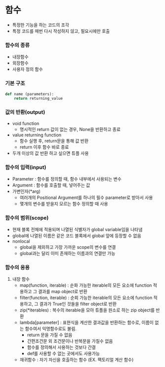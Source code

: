 # 함수
- 특정한 기능을 하는 코드의 조각
- 특정 코드를 매번 다시 작성하지 않고, 필요시에만 호출
### 함수의 종류
* 내장함수
* 외장함수
* 사용자 정의 함수
### 기본 구조
```python
def name (parameters):
    return returning_value
```

### 값의 반환(output)
* void function
    * 명시적인 return 값이 없는 경우, None을 반환하고 종료
* value returning function
    * 함수 실행 후, return문을 통해 값 반환
    * return 이후 함수 바로 종료
* 두개 이상의 값 반환 하고 싶으면 튜플 사용

### 함수의 입력(input)
 * Parameter : 함수를 정의할 때, 함수 내부에서 사용되는 변수
 * Argument : 함수를 호출할 때, 넣어주는 값
 * 가변인자(*arg)
    * 여러개의 Positional Argument를 하나의 필수 parameter로 받아서 사용
    * 몇개의 변수를 받을지 모르는 함수 정의할 때 사용

### 함수의 범위(scope)
* 현재 블록 전체에 적용되며 나열된 식별자가 global variable임을 나타냄
* global에 나열된 이름은 같은 코드 블록에서 global 앞에 등장할 수 없음
* nonlocal
    * global을 제외하고 가장 가까운 scope의 변수를 연결
    * global과는 달리 이미 존재하는 이름과의 연결만 가능

### 함수의 응용
1. 내장 함수
    * map(function, iterable) : 순화 가능한 iterable의 모든 요소에 function 적용하고 그 결과를 map object로 반환
    * filter(function, iterable) : 순회 가능한 iterable의 모든 요소에 function 적용하고, 그 결과가 True인 것들을 filter object로 반환
    * zip(*iterables) : 복수의 iterable을 모아 튜플을 원소로 하는 zip object를 반환
    * lambda[parameter] : 표현식을 계산한 결과값을 반환하는 함수로, 이름이 없는 함수여서 익명함수로도 불림.
        * return 문을 가질 수 없음
        * 간편조건문 외 조건문이나 반복문을 가질수 없음
        * 함수를 정의해서 사용하는 것보다 간결
        * def를 사용할 수 없는 곳에서도 사용가능
    * 재귀함수 : 자기 자신을 호출하는 함수 (EX. 팩토리얼 계산 함수)
